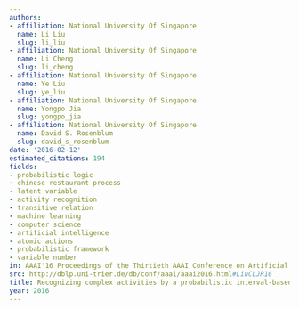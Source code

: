 ```yaml
---
authors:
- affiliation: National University Of Singapore
  name: Li Liu
  slug: li_liu
- affiliation: National University Of Singapore
  name: Li Cheng
  slug: li_cheng
- affiliation: National University Of Singapore
  name: Ye Liu
  slug: ye_liu
- affiliation: National University Of Singapore
  name: Yongpo Jia
  slug: yongpo_jia
- affiliation: National University Of Singapore
  name: David S. Rosenblum
  slug: david_s_rosenblum
date: '2016-02-12'
estimated_citations: 194
fields:
- probabilistic logic
- chinese restaurant process
- latent variable
- activity recognition
- transitive relation
- machine learning
- computer science
- artificial intelligence
- atomic actions
- probabilistic framework
- variable number
in: AAAI'16 Proceedings of the Thirtieth AAAI Conference on Artificial Intelligence
src: http://dblp.uni-trier.de/db/conf/aaai/aaai2016.html#LiuCLJR16
title: Recognizing complex activities by a probabilistic interval-based model
year: 2016
---
```

